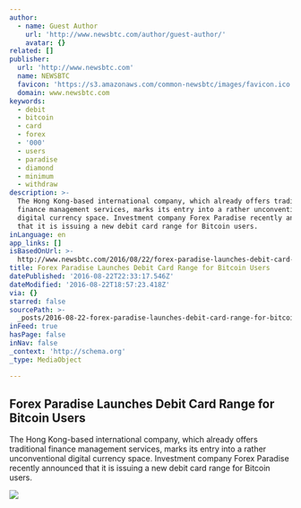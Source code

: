 ```yaml
---
author:
  - name: Guest Author
    url: 'http://www.newsbtc.com/author/guest-author/'
    avatar: {}
related: []
publisher:
  url: 'http://www.newsbtc.com'
  name: NEWSBTC
  favicon: 'https://s3.amazonaws.com/common-newsbtc/images/favicon.ico'
  domain: www.newsbtc.com
keywords:
  - debit
  - bitcoin
  - card
  - forex
  - '000'
  - users
  - paradise
  - diamond
  - minimum
  - withdraw
description: >-
  The Hong Kong-based international company, which already offers traditional
  finance management services, marks its entry into a rather unconventional
  digital currency space. Investment company Forex Paradise recently announced
  that it is issuing a new debit card range for Bitcoin users.
inLanguage: en
app_links: []
isBasedOnUrl: >-
  http://www.newsbtc.com/2016/08/22/forex-paradise-launches-debit-card-range-bitcoin-users/
title: Forex Paradise Launches Debit Card Range for Bitcoin Users
datePublished: '2016-08-22T22:33:17.546Z'
dateModified: '2016-08-22T18:57:23.418Z'
via: {}
starred: false
sourcePath: >-
  _posts/2016-08-22-forex-paradise-launches-debit-card-range-for-bitcoin-users.md
inFeed: true
hasPage: false
inNav: false
_context: 'http://schema.org'
_type: MediaObject

---
```

<article style=""><h1>Forex Paradise Launches Debit Card Range for Bitcoin Users</h1><p>The Hong Kong-based international company, which already offers traditional finance management services, marks its entry into a rather unconventional digital currency space. Investment company Forex Paradise recently announced that it is issuing a new debit card range for Bitcoin users.</p><img src="http://s3.amazonaws.com/main-newsbtc-images/2016/08/22175723/ForexParadise.jpg" /></article>